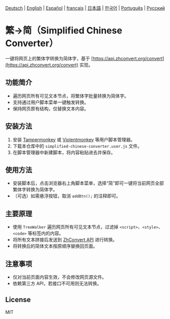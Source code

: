<!-- Keep these links. Translations will automatically update with the README. -->
[Deutsch](https://www.readme-i18n.com/cracker999999/SimplifiedChineseConverter?lang=de) | 
[English](https://www.readme-i18n.com/cracker999999/SimplifiedChineseConverter?lang=en) | 
[Español](https://www.readme-i18n.com/cracker999999/SimplifiedChineseConverter?lang=es) | 
[français](https://www.readme-i18n.com/cracker999999/SimplifiedChineseConverter?lang=fr) | 
[日本語](https://www.readme-i18n.com/cracker999999/SimplifiedChineseConverter?lang=ja) | 
[한국어](https://www.readme-i18n.com/cracker999999/SimplifiedChineseConverter?lang=ko) | 
[Português](https://www.readme-i18n.com/cracker999999/SimplifiedChineseConverter?lang=pt) | 
[Русский](https://www.readme-i18n.com/cracker999999/SimplifiedChineseConverter?lang=ru)

# 繁→简（Simplified Chinese Converter）

一键将网页上的繁体字转换为简体字，基于 [https://api.zhconvert.org/convert](https://api.zhconvert.org/convert) 实现。

## 功能简介
- 遍历网页所有可见文本节点，将繁体字批量转换为简体字。
- 支持通过用户脚本菜单一键触发转换。
- 保持网页原有结构，仅替换文本内容。

## 安装方法
1. 安装 [Tampermonkey](https://www.tampermonkey.net/) 或 [Violentmonkey](https://violentmonkey.github.io/) 等用户脚本管理器。
2. 下载本仓库中的 `simplified-chinese-converter.user.js` 文件。
3. 在脚本管理器中新建脚本，将内容粘贴进去并保存。

## 使用方法
- 安装脚本后，点击浏览器右上角脚本菜单，选择“简”即可一键将当前网页全部繁体字转换为简体字。
- （可选）如需悬浮按钮，取消 `addBtn();` 的注释即可。

## 主要原理
- 使用 `TreeWalker` 遍历网页所有可见文本节点，过滤掉 `<script>`、`<style>`、`<code>` 等标签内的内容。
- 将所有文本拼接后发送到 [ZhConvert API](https://api.zhconvert.org/convert) 进行转换。
- 将转换后的简体文本按原顺序替换回页面。

## 注意事项
- 仅对当前页面内容生效，不会修改网页源文件。
- 依赖第三方 API，若接口不可用则无法转换。

## License
MIT

